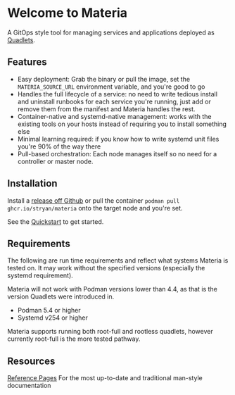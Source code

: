# Welcome to Materia

A GitOps style tool for managing services and applications deployed as [Quadlets](https://docs.podman.io/en/latest/markdown/podman-systemd.unit.5.html).

## Features

- Easy deployment: Grab the binary or pull the image, set the `MATERIA_SOURCE_URL` environment variable, and you're good to go
- Handles the full lifecycle of a service: no need to write tedious install and uninstall runbooks for each service you're running, just add or remove them from the manifest and Materia handles the rest.
- Container-native and systemd-native management: works with the existing tools on your hosts instead of requiring you to install something else
- Minimal learning required: if you know how to write systemd unit files you're 90% of the way there
- Pull-based orchestration: Each node manages itself so no need for a controller or master node.


## Installation

Install a [release off Github](https://github.com/stryan/materia/releases/latest) or pull the container `podman pull ghcr.io/stryan/materia` onto the target node and you're set.

See the [Quickstart](quickstart.md) to get started.

## Requirements

The following are run time requirements and reflect what systems Materia is tested on. It may work without the specified versions (especially the systemd requirement).

Materia will not work with Podman versions lower than 4.4, as that is the version Quadlets were introduced in.

- Podman 5.4 or higher
- Systemd v254 or higher

Materia supports running both root-full and rootless quadlets, however currently root-full is the more tested pathway.

## Resources

[Reference Pages](./reference/index.md) For the most up-to-date and traditional man-style documentation
